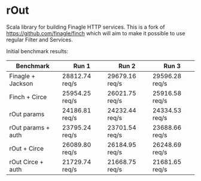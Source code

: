 # rOut
Scala library for building Finagle HTTP services.
This is a fork of https://github.com/finagle/finch which will aim to make it possible to use regular Filter and Services.

Initial benchmark results:

| Benchmark         | Run 1          | Run 2          | Run 3          |
|-------------------|----------------|----------------|----------------|
| Finagle + Jackson | 28812.74 req/s | 29679.16 req/s | 29596.28 req/s |
| Finch + Circe     | 25954.25 req/s | 26021.75 req/s | 25916.58 req/s |
| rOut params	    | 24186.81 req/s | 24232.44 req/s | 24334.53 req/s |
| rOut params + auth| 23795.24 req/s | 23701.54 req/s | 23688.66 req/s |
| rOut + Circe      | 26089.80 req/s | 26184.95	req/s | 26248.69 req/s |
| rOut Circe + auth | 21729.74 req/s | 21668.75	req/s | 21681.65 req/s |